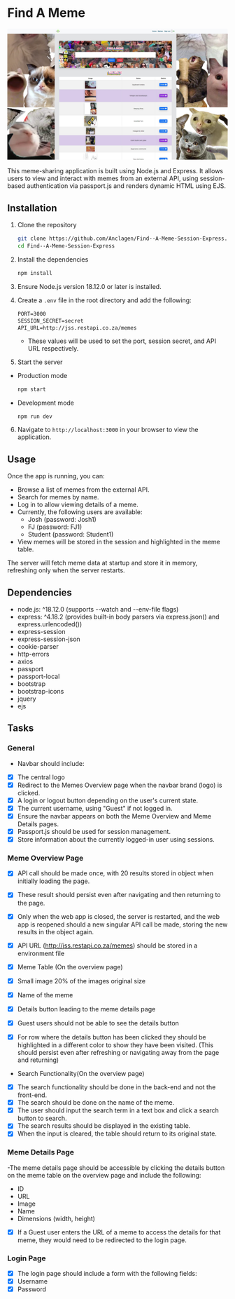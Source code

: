 # Find A Meme

![meme page image](./readme-img.jpg)

This meme-sharing application is built using Node.js and Express. It allows users to view and interact with memes from an external API, using session-based authentication via passport.js and renders dynamic HTML using EJS.

## Installation

1. Clone the repository

   ```bash
   git clone https://github.com/Anclagen/Find--A-Meme-Session-Express.git
   cd Find--A-Meme-Session-Express
   ```

2. Install the dependencies

   ```bash
   npm install
   ```

3. Ensure Node.js version 18.12.0 or later is installed.
4. Create a `.env` file in the root directory and add the following:

   ```env
   PORT=3000
   SESSION_SECRET=secret
   API_URL=http://jss.restapi.co.za/memes
   ```

   - These values will be used to set the port, session secret, and API URL respectively.

5. Start the server

- Production mode

  ```bash
  npm start
  ```

- Development mode

  ```bash
  npm run dev
  ```

6. Navigate to `http://localhost:3000` in your browser to view the application.

## Usage

Once the app is running, you can:

- Browse a list of memes from the external API.
- Search for memes by name.
- Log in to allow viewing details of a meme.
- Currently, the following users are available:
  - Josh (password: Josh1)
  - FJ (password: FJ1)
  - Student (password: Student1)
- View memes will be stored in the session and highlighted in the meme table.

The server will fetch meme data at startup and store it in memory, refreshing only when the server restarts.

## Dependencies

- node.js: ^18.12.0 (supports --watch and --env-file flags)
- express: ^4.18.2 (provides built-in body parsers via express.json() and express.urlencoded())
- express-session
- express-session-json
- cookie-parser
- http-errors
- axios
- passport
- passport-local
- bootstrap
- bootstrap-icons
- jquery
- ejs

## Tasks

### General

- Navbar should include:
- [x] The central logo
- [x] Redirect to the Memes Overview page when the navbar brand (logo) is clicked.
- [x] A login or logout button depending on the user's current state.
- [x] The current username, using "Guest" if not logged in.
- [x] Ensure the navbar appears on both the Meme Overview and Meme Details pages.
- [x] Passport.js should be used for session management.
- [x] Store information about the currently logged-in user using sessions.

### Meme Overview Page

- [x] API call should be made once, with 20 results stored in object when initially loading the page.
- [x] These result should persist even after navigating and then returning to the page.
- [x] Only when the web app is closed, the server is restarted, and the web app is reopened should a new singular API call be made, storing the new results in the object again.
- [x] API URL (http://jss.restapi.co.za/memes) should be stored in a environment file

-[x] Meme Table (On the overview page)

- [x] Small image 20% of the images original size
- [x] Name of the meme
- [x] Details button leading to the meme details page
- [x] Guest users should not be able to see the details button
- [x] For row where the details button has been clicked they should be highlighted in a different color to show they have been visited. (This should persist even after refreshing or navigating away from the page and returning)

- Search Functionality(On the overview page)

- [x] The search functionality should be done in the back-end and not the front-end.
- [x] The search should be done on the name of the meme.
- [x] The user should input the search term in a text box and click a search button to search.
- [x] The search results should be displayed in the existing table.
- [x] When the input is cleared, the table should return to its original state.

### Meme Details Page

-The meme details page should be accessible by clicking the details button on the meme table on the overview page and include the following:

- ID
- URL
- Image
- Name
- Dimensions (width, height)
- [x] If a Guest user enters the URL of a meme to access the details for that meme, they would need to be redirected to the login page.

### Login Page

- [x] The login page should include a form with the following fields:
- [x] Username
- [x] Password
